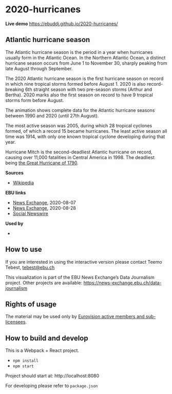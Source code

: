 # 2020-hurricanes

**Live demo** https://ebuddj.github.io/2020-hurricanes/

## Atlantic hurricane season

The Atlantic hurricane season is the period in a year when hurricanes usually form in the Atlantic Ocean. In the Northern Atlantic Ocean, a distinct hurricane season occurs from June 1 to November 30, sharply peaking from late August through September. 

The 2020 Atlantic hurricane season is the first hurricane season on record in which nine tropical storms formed before August 1. 2020 is also record-breaking 6th straight season with two pre-season storms (Arthur and Bertha). 2020 marks also the first season on record to have 9 tropical storms form before August.

The animation shows complete data for the Atlantic hurricane seasons between 1990 and 2020 (until 27th August).  

The most active season was 2005, during which 28 tropical cyclones formed, of which a record 15 became hurricanes. The least active season all time was 1914, with only one known tropical cyclone developing during that year.

Hurricane Mitch is the second-deadliest Atlantic hurricane on record, causing over 11,000 fatalities in Central America in 1998. The deadliest being [the Great Hurricane of 1790](https://en.wikipedia.org/wiki/Great_Hurricane_of_1780).

**Sources**
* [Wikipedia](https://en.wikipedia.org/wiki/Atlantic_hurricane_season)

**EBU links**
* [News Exchange](https://news-exchange.ebu.ch/item_detail/3d20c2012454f889065b356c048e2d92/2020_21035776), 2020-08-07
* [News Exchange](https://news-exchange.ebu.ch/item_detail/323b6e7f997a70b59a061e9b2c611762/2020_21039003), 2020-08-28
* [Social Newswire](https://www.evnsocialnewswire.ch/data/weather-animation-shows-recorded-tropical-storms-and-hurricanes-in-the-northern-atlantic-between-1990-and-2019/)

**Used by**
* []()

## How to use

If you are interested in using the interactive version please contact Teemo Tebest, tebest@ebu.ch

This visualization is part of the EBU News Exchange’s Data Journalism project. Other projects are available: https://news-exchange.ebu.ch/data-journalism

## Rights of usage

The material may be used only by [Eurovision active members and sub-licensees](https://www.ebu.ch/eurovision-news/members-and-sublicensees).

## How to build and develop

This is a Webpack + React project.

* `npm install`
* `npm start`

Project should start at: http://localhost:8080

For developing please refer to `package.json`